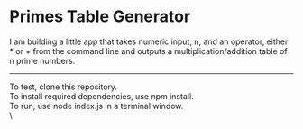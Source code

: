 # Primes Table Generator

I am building a little app that takes numeric input, n, and an operator, either * or + from the command line and outputs a multiplication/addition table of n prime numbers. 

---
To test, clone this repository.\
To install required dependencies, use npm install.\
To run, use node index.js in a terminal window.\
\

